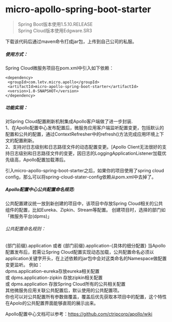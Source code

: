 # micro-apollo-spring-boot-starter

> Spring Boot版本使用1.5.10.RELEASE <br/>
Spring Cloud版本使用Edgware.SR3

下载该代码后通过maven命令打成jar包，上传到自己公司的私服。

##### 使用方式：<br/>
Spring Cloud微服务项目在pom.xml中引入如下依赖：
```
<dependency>
 <groupId>com.letv.micro.apollo</groupId>
 <artifactId>micro-apollo-spring-boot-starter</artifactId>
 <version>1.0-SNAPSHOT</version>
</dependency>
```

##### 功能实现：<br/>
对Spring Cloud配置刷新机制集成Apollo客户端做了进一步封装. <br/>
1、在Apollo配置中心发布配置后，微服务应用客户端监听配置变更，包括默认的配置和公共的配置，通过ContextRefresher中的refresh()方法完成应用环境上下文的配置刷新。<br/>
2、支持对日志级别和日志路径文件的动态配置变更。[Apollo Client无法很好的支持日志级别和日志路径文件的变更，因日志的LoggingApplicationListener加载优先级高，Apollo配置加载滞后。<br/>

引入micro-apollo-spring-boot-starter之后，如果你的项目使用了spring cloud config，那么可以将spring-cloud-stater-config依赖从pom.xml中去掉了。


##### Apollo配置中心公共配置命名规范: <br/>
公共配置建议统一放到新创建的项目中，该项目中存放Spring Cloud相关的公共组件的配置，比如Eureka、Zipkin、Stream等配置。
创建项目时，选择的部门如「微服务平台(dpms)」<br/>
###### 公共配置命名规则：<br/>
{部门前缀}.application  或者 {部门前缀}.application-{具体的细分配置}
当Apollo配置发布后，若需让Spring Cloud配置实现动态加载，公共配置命名必须以application关键字开头，在上述依赖的jar包中会对这类命名的Namespace做配置变更监听。
例如：<br/>
dpms.application-eureka存放eureka相关配置 <br/>
或 dpms.application-zipkin 存放zipkin相关配置 <br/>
或 dpms.application  存放Spring Cloud所有的公共相关配置 <br/>
其他微服务应用关联公共配置后，默认使用的公共配置项。<br/>
你也可以对公共配置所有参数做覆盖，覆盖后优先获取本项目中的配置，这个特性在Apolo的公共配置界面能够直观的展示出来。

Apollo配置中心文档可以参考：https://github.com/ctripcorp/apollo/wiki
